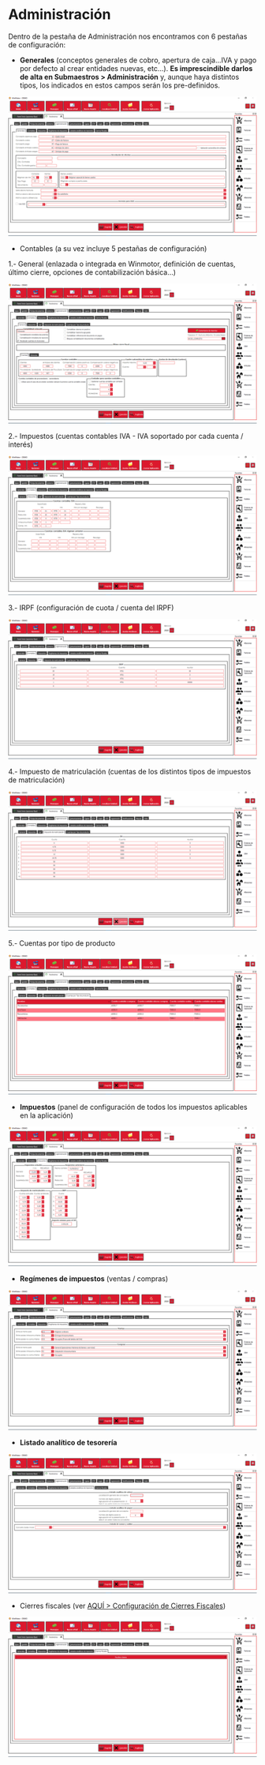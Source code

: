 # Administración

Dentro de la pestaña de Administración nos encontramos con 6 pestañas de configuración:

* **Generales** (conceptos generales de cobro, apertura de caja...IVA y pago por defecto al crear entidades nuevas, etc...). **Es imprescindible darlos de alta en Submaestros > Administración** y, aunque haya distintos tipos, los indicados en estos campos serán los pre-definidos.

![](<../../../.gitbook/assets/image (416).png>)

* Contables (a su vez incluye 5 pestañas de configuración)

1.- General (enlazada o integrada en Winmotor, definición de cuentas, último cierre, opciones de contabilización básica...)

![](<../../../.gitbook/assets/image (418).png>)

2.- Impuestos (cuentas contables IVA - IVA soportado por cada cuenta / interés)

![](<../../../.gitbook/assets/image (419).png>)

3.- IRPF (configuración de cuota / cuenta del IRPF)

![](<../../../.gitbook/assets/image (420).png>)

4.- Impuesto de matriculación (cuentas de los distintos tipos de impuestos de matriculación)

![](<../../../.gitbook/assets/image (422).png>)

5.- Cuentas por tipo de producto

![](<../../../.gitbook/assets/image (423).png>)

* **Impuestos** (panel de configuración de todos los impuestos aplicables en la aplicación)

![](<../../../.gitbook/assets/image (424).png>)

* **Regímenes de impuestos** (ventas / compras)

![](<../../../.gitbook/assets/image (425).png>)

* **Listado analítico de tesorería**

![](<../../../.gitbook/assets/image (426).png>)

* Cierres fiscales (ver [AQUÍ > Configuración de Cierres Fiscales](../../administracion/enlace-contable/cierres-fiscales.md))

![](<../../../.gitbook/assets/image (427).png>)
